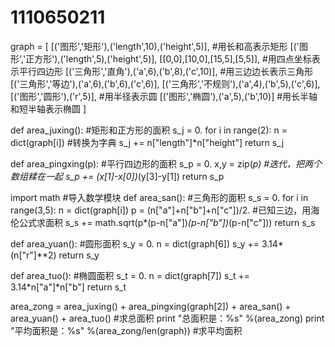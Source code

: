 1110650211
==========
graph = [
    [('图形','矩形'),('length',10),('height',5)], #用长和高表示矩形
    [('图形','正方形'),('length',5),('height',5)],
    [[0,0],[10,0],[15,5],[5,5]], #用四点坐标表示平行四边形
    [('三角形','直角'),('a',6),('b',8),('c',10)], #用三边边长表示三角形
    [('三角形','等边'),('a',6),('b',6),('c',6)],
    [('三角形','不规则'),('a',4),('b',5),('c',6)],
    [('图形','圆形'),('r',5)], #用半径表示圆
    [('图形','椭圆'),('a',5),('b',10)] #用长半轴和短半轴表示椭圆
    ]

def area_juxing(): #矩形和正方形的面积
    s_j = 0.
    for i in range(2):
        n = dict(graph[i]) #转换为字典
        s_j += n["length"]*n["height"]
    return s_j

def area_pingxing(p): #平行四边形的面积
    s_p = 0.
    x,y = zip(*p) #迭代，把两个数组糅在一起
    s_p += (x[1]-x[0])*(y[3]-y[1])
    return s_p

import math #导入数学模块
def area_san(): #三角形的面积
    s_s = 0.
    for i in range(3,5):
        n = dict(graph[i])
        p = (n["a"]+n["b"]+n["c"])/2. #已知三边，用海伦公式求面积
        s_s += math.sqrt(p*(p-n["a"])*(p-n["b"])*(p-n["c"]))
    return s_s

def area_yuan(): #圆形面积
    s_y = 0.
    n = dict(graph[6])
    s_y += 3.14*(n["r"]**2)
    return s_y

def area_tuo(): #椭圆面积
    s_t = 0.
    n = dict(graph[7])
    s_t += 3.14*n["a"]*n["b"]
    return s_t

area_zong = area_juxing() + area_pingxing(graph[2]) + area_san() + area_yuan() + area_tuo() #求总面积
print "总面积是：%s" %(area_zong)
print "平均面积是：%s" %(area_zong/len(graph)) #求平均面积
